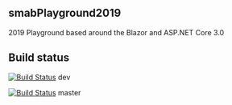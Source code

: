 ## smabPlayground2019

2019 Playground based around the Blazor and ASP.NET Core 3.0 

## Build status
[![Build Status](https://dev.azure.com/smabuk/smabPlayground2019/_apis/build/status/smabPlayground2019-CI?branchName=dev)](https://dev.azure.com/smabuk/smabPlayground2019/_build/latest?definitionId=7&branchName=dev) dev

[![Build Status](https://dev.azure.com/smabuk/smabPlayground2019/_apis/build/status/smabPlayground2019-CI?branchName=master)](https://dev.azure.com/smabuk/smabPlayground2019/_build/latest?definitionId=6&branchName=master) master
